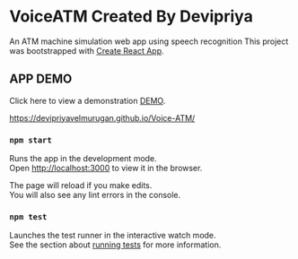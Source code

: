 # VoiceATM Created By Devipriya

An ATM machine simulation web app using speech recognition
This project was bootstrapped with [Create React App](https://github.com/facebook/create-react-app).

## APP DEMO
Click here to view a demonstration [DEMO](https://israelalagbe.github.io/VoiceATM).

https://devipriyavelmurugan.github.io/Voice-ATM/



### `npm start`

Runs the app in the development mode.<br>
Open [http://localhost:3000](http://localhost:3000) to view it in the browser.

The page will reload if you make edits.<br>
You will also see any lint errors in the console.

### `npm test`

Launches the test runner in the interactive watch mode.<br>
See the section about [running tests](https://facebook.github.io/create-react-app/docs/running-tests) for more information.
